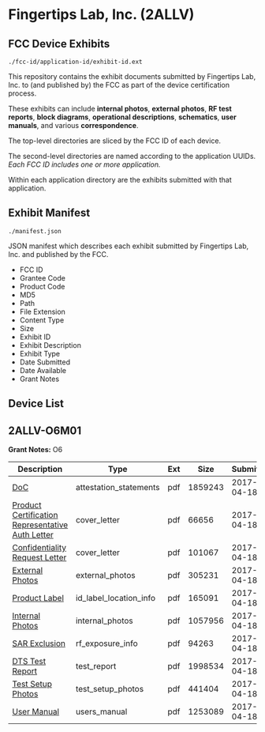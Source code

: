 # Fingertips Lab, Inc. (2ALLV)
## FCC Device Exhibits

```
./fcc-id/application-id/exhibit-id.ext
```

This repository contains the exhibit documents submitted by Fingertips Lab, Inc. to (and published by) the FCC as part of the device certification process.

These exhibits can include **internal photos**, **external photos**, **RF test reports**, **block diagrams**, **operational descriptions**, **schematics**, **user manuals**, and various **correspondence**.

The top-level directories are sliced by the FCC ID of each device.

The second-level directories are named according to the application UUIDs. *Each FCC ID includes one or more application.*

Within each application directory are the exhibits submitted with that application. 

## Exhibit Manifest

```
./manifest.json
```

JSON manifest which describes each exhibit submitted by Fingertips Lab, Inc. and published by the FCC.

- FCC ID
- Grantee Code
- Product Code
- MD5
- Path
- File Extension
- Content Type
- Size
- Exhibit ID
- Exhibit Description
- Exhibit Type
- Date Submitted
- Date Available
- Grant Notes

## Device List
## 2ALLV-O6M01
**Grant Notes:** O6

| Description | Type | Ext | Size | Submitted | Available |
| ----------- | ---- | --- | ---- | --------- | --------- |
| [DoC](2ALLV-O6M01/1fd0b0f5f8932aeab58f9aa66cf02cdc/3361518.pdf) | attestation_statements | pdf | 1859243 | 2017-04-18 | 2017-04-18 |
| [Product Certification Representative Auth Letter](2ALLV-O6M01/1fd0b0f5f8932aeab58f9aa66cf02cdc/3361483.pdf) | cover_letter | pdf | 66656 | 2017-04-18 | 2017-04-18 |
| [Confidentiality Request Letter](2ALLV-O6M01/1fd0b0f5f8932aeab58f9aa66cf02cdc/3361484.pdf) | cover_letter | pdf | 101067 | 2017-04-18 | 2017-04-18 |
| [External Photos](2ALLV-O6M01/1fd0b0f5f8932aeab58f9aa66cf02cdc/3361493.pdf) | external_photos | pdf | 305231 | 2017-04-18 | 2017-04-18 |
| [Product Label](2ALLV-O6M01/1fd0b0f5f8932aeab58f9aa66cf02cdc/3361492.pdf) | id_label_location_info | pdf | 165091 | 2017-04-18 | 2017-04-18 |
| [Internal Photos](2ALLV-O6M01/1fd0b0f5f8932aeab58f9aa66cf02cdc/3361494.pdf) | internal_photos | pdf | 1057956 | 2017-04-18 | 2017-04-18 |
| [SAR Exclusion](2ALLV-O6M01/1fd0b0f5f8932aeab58f9aa66cf02cdc/3361490.pdf) | rf_exposure_info | pdf | 94263 | 2017-04-18 | 2017-04-18 |
| [DTS Test Report](2ALLV-O6M01/1fd0b0f5f8932aeab58f9aa66cf02cdc/3361491.pdf) | test_report | pdf | 1998534 | 2017-04-18 | 2017-04-18 |
| [Test Setup Photos](2ALLV-O6M01/1fd0b0f5f8932aeab58f9aa66cf02cdc/3361489.pdf) | test_setup_photos | pdf | 441404 | 2017-04-18 | 2017-04-18 |
| [User Manual](2ALLV-O6M01/1fd0b0f5f8932aeab58f9aa66cf02cdc/3361495.pdf) | users_manual | pdf | 1253089 | 2017-04-18 | 2017-04-18 |

